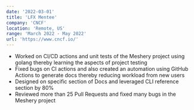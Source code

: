 ```yaml
---
date: '2022-03-01'
title: 'LFX Mentee'
company: 'CNCF'
location: 'Remote, US'
range: 'March 2022 - May 2022'
url: 'https://www.cncf.io/'
---
```


- Worked on CI/CD actions and unit tests of the Meshery project using golang thereby learning the aspects of project testing
- Fixed bugs on CI actions and also created an automation using GitHub Actions to generate docs thereby reducing workload from new users
- Designed on specific section of Docs and leveraged CLI reference section by 80%
- Reviewed more than 25 Pull Requests and fixed many bugs in the Meshery project
